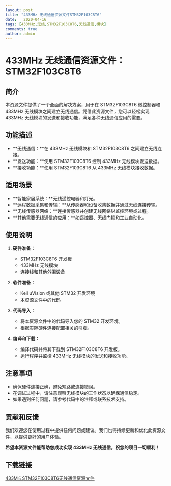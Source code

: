 ```yaml
---
layout: post
title: "433MHz 无线通信资源文件STM32F103C8T6"
date:   2020-04-16
tags: [433MHz,无线,STM32F103C8T6,无线通信,模块]
comments: true
author: admin
---
```

# **433MHz 无线通信资源文件：STM32F103C8T6**

## **简介**

本资源文件提供了一个全面的解决方案，用于在 STM32F103C8T6 微控制器和 433MHz 无线模块之间建立无线通信。凭借此资源文件，您可以轻松实现 433MHz 无线模块的发送和接收功能，满足各种无线通信应用的需要。

## **功能描述**

- **无线通信：**在 433MHz 无线模块和 STM32F103C8T6 之间建立无线连接。
- **发送功能：**使用 STM32F103C8T6 控制 433MHz 无线模块发送数据。
- **接收功能：**使用 STM32F103C8T6 从 433MHz 无线模块接收数据。

## **适用场景**

- **智能家居系统：**无线遥控电器和灯光。
- **远程数据采集和传输：**从传感器和设备收集数据并通过无线连接传输。
- **无线传感器网络：**连接传感器并创建无线网络以监控环境或过程。
- **其他需要无线通信的应用：**如遥控器、无线门锁和工业自动化。

## **使用说明**

1. **硬件准备：**
    - STM32F103C8T6 开发板
    - 433MHz 无线模块
    - 连接线和其他外围设备

2. **软件准备：**
    - Keil uVision 或其他 STM32 开发环境
    - 本资源文件中的代码

3. **代码导入：**
    - 将本资源文件中的代码导入您的 STM32 开发环境。
    - 根据实际硬件连接配置相关的引脚。

4. **编译和下载：**
    - 编译代码并将其下载到 STM32F103C8T6 开发板。
    - 运行程序并监控 433MHz 无线模块的发送和接收功能。

## **注意事项**

- 确保硬件连接正确，避免短路或连接错误。
- 在调试过程中，请注意观察无线模块的工作状态以确保通信稳定。
- 如果遇到任何问题，请参考代码中的注释或联系技术支持。

## **贡献和反馈**

我们欢迎您在使用过程中提供任何问题或建议。我们也将持续更新和优化此资源文件，以提供更好的用户体验。

**希望本资源文件能帮助您成功实现 433MHz 无线通信，祝您的项目一切顺利！**

## 下载链接

[433M与STM32F103C8T6无线通信资源文件](https://pan.quark.cn/s/2b8dad21e256)